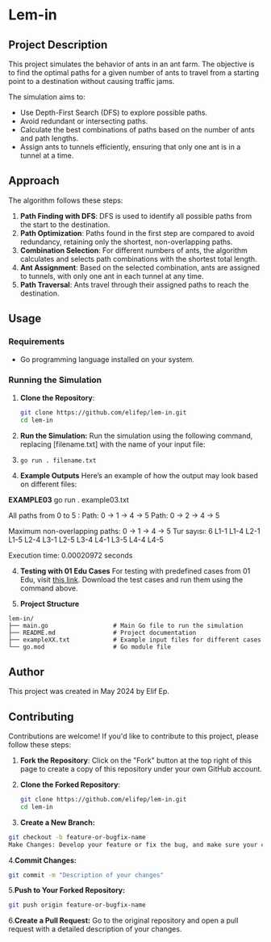 # Lem-in

## Project Description
This project simulates the behavior of ants in an ant farm. The objective is to find the optimal paths for a given number of ants to travel from a starting point to a destination without causing traffic jams.

The simulation aims to:
- Use Depth-First Search (DFS) to explore possible paths.
- Avoid redundant or intersecting paths.
- Calculate the best combinations of paths based on the number of ants and path lengths.
- Assign ants to tunnels efficiently, ensuring that only one ant is in a tunnel at a time.

## Approach
The algorithm follows these steps:

1. **Path Finding with DFS**: DFS is used to identify all possible paths from the start to the destination.
2. **Path Optimization**: Paths found in the first step are compared to avoid redundancy, retaining only the shortest, non-overlapping paths.
3. **Combination Selection**: For different numbers of ants, the algorithm calculates and selects path combinations with the shortest total length.
4. **Ant Assignment**: Based on the selected combination, ants are assigned to tunnels, with only one ant in each tunnel at any time.
5. **Path Traversal**: Ants travel through their assigned paths to reach the destination.

## Usage

### Requirements
- Go programming language installed on your system.

### Running the Simulation

1. **Clone the Repository**:
   ```bash
   git clone https://github.com/elifep/lem-in.git
   cd lem-in
2. **Run the Simulation:** Run the simulation using the following command, replacing [filename.txt] with the name of your input file:
3.  ```bash
    go run . filename.txt
4. **Example Outputs**
Here’s an example of how the output may look based on different files:

**EXAMPLE03**
go run . example03.txt

All paths from 0 to 5 :
Path: 0 -> 1 -> 4 -> 5
Path: 0 -> 2 -> 4 -> 5

Maximum non-overlapping paths:
0 -> 1 -> 4 -> 5
Tur sayısı: 6
L1-1
L1-4 L2-1
L1-5 L2-4 L3-1
L2-5 L3-4 L4-1
L3-5 L4-4
L4-5

Execution time: 0.00020972 seconds

4. **Testing with 01 Edu Cases**
For testing with predefined cases from 01 Edu, visit [this link](https://github.com/01-edu/public/tree/master/subjects/lem-in/audit). Download the test cases and run them using the command above.

5. **Project Structure**
```text
lem-in/
├── main.go                  # Main Go file to run the simulation
├── README.md                # Project documentation
├── exampleXX.txt            # Example input files for different cases
└── go.mod                   # Go module file
```
## Author
This project was created in May 2024 by Elif Ep.

## Contributing
Contributions are welcome! If you'd like to contribute to this project, please follow these steps:

1. **Fork the Repository**: Click on the "Fork" button at the top right of this page to create a copy of this repository under your own GitHub account.

2. **Clone the Forked Repository**:
   ```bash
   git clone https://github.com/elifep/lem-in.git
   cd lem-in
   ```
3. **Create a New Branch:**
 ```bash
git checkout -b feature-or-bugfix-name
Make Changes: Develop your feature or fix the bug, and make sure your code is clean and tested.
```
4.**Commit Changes:**

 ```bash
git commit -m "Description of your changes"
```
5.**Push to Your Forked Repository:**

 ```bash
git push origin feature-or-bugfix-name
```
6.**Create a Pull Request:** Go to the original repository and open a pull request with a detailed description of your changes.
